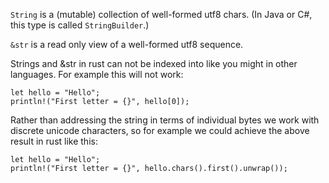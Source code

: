 `String` is a (mutable) collection of well-formed utf8 chars. (In Java or C#, this type is called `StringBuilder`.)

`&str` is a read only view of a well-formed utf8 sequence.

Strings and &str in rust can not be indexed into like you might in other languages.
For example this will not work:

```rust,invalid
let hello = "Hello";
println!("First letter = {}", hello[0]);
```

Rather than addressing the string in terms of individual bytes we work with discrete unicode characters,
so for example we could achieve the above result in rust like this:

```
let hello = "Hello";
println!("First letter = {}", hello.chars().first().unwrap());
```
